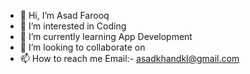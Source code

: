 - 👋 Hi, I’m Asad Farooq
- 👀 I’m interested in Coding
- 🌱 I’m currently learning App Development
- 💞️ I’m looking to collaborate on 
- 📫 How to reach me Email:- asadkhandkl@gmail.com
<!---
asadfarooq2/asadfarooq2 is a ✨ special ✨ repository because its `README.md` (this file) appears on your GitHub profile.
You can click the Preview link to take a look at your changes.
--->
